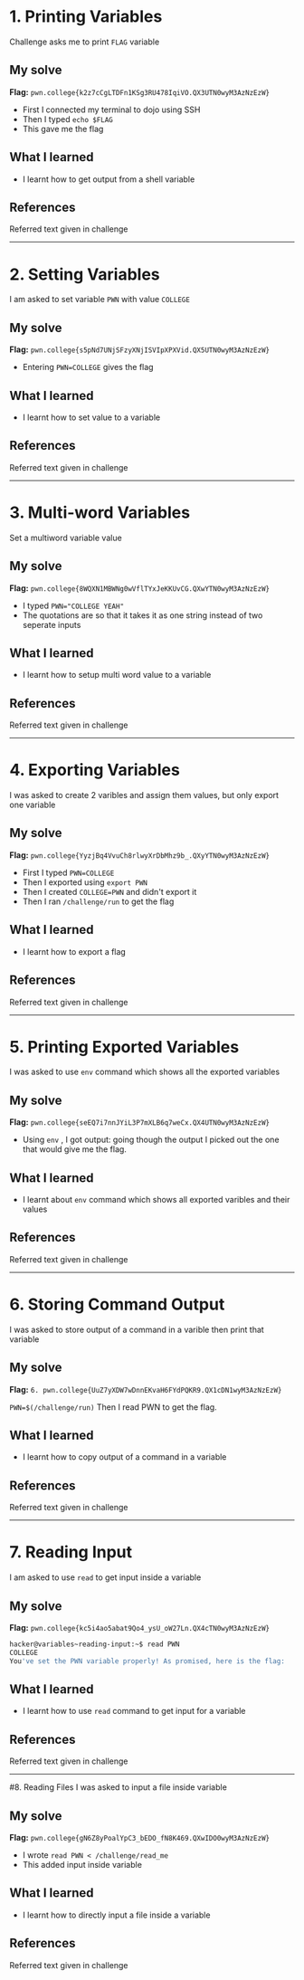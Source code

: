 # 1. Printing Variables
Challenge asks me to print `FLAG` variable

## My solve
**Flag:** `pwn.college{k2z7cCgLTDFn1KSg3RU478IqiVO.QX3UTN0wyM3AzNzEzW}`

- First I connected my terminal to dojo using SSH
- Then I typed `echo $FLAG`
- This gave me the flag

## What I learned
- I learnt how to get output from a shell variable

## References 
Referred text given in challenge

---

# 2. Setting Variables
I am asked to set variable `PWN` with value `COLLEGE`

## My solve
**Flag:** `pwn.college{s5pNd7UNjSFzyXNjISVIpXPXVid.QX5UTN0wyM3AzNzEzW}`

- Entering `PWN=COLLEGE` gives the flag

## What I learned
- I learnt how to set value to a variable

## References 
Referred text given in challenge

---

# 3. Multi-word Variables
Set a multiword variable value

## My solve
**Flag:** `pwn.college{8WQXN1MBWNg0wVflTYxJeKKUvCG.QXwYTN0wyM3AzNzEzW}`

- I typed `PWN="COLLEGE YEAH"`
- The quotations are so that it takes it as one string instead of two seperate inputs

## What I learned
- I learnt how to setup multi word value to a variable

## References 
Referred text given in challenge

---

# 4. Exporting Variables
I was asked to create 2 varibles and assign them values, but only export one variable

## My solve
**Flag:** `pwn.college{YyzjBq4VvuCh8rlwyXrDbMhz9b_.QXyYTN0wyM3AzNzEzW}`

- First I typed `PWN=COLLEGE`
- Then I exported using `export PWN`
- Then I created `COLLEGE=PWN` and didn't export it
- Then I ran `/challenge/run` to get the flag

## What I learned
- I learnt how to export a flag

## References 
Referred text given in challenge

---

# 5. Printing Exported Variables
I was asked to use `env` command which shows all the exported variables

## My solve
**Flag:** `pwn.college{seEQ7i7nnJYiL3P7mXLB6q7weCx.QX4UTN0wyM3AzNzEzW}`

- Using `env` , I got output:
going though the output I picked out the one that would give me the flag. 

## What I learned
- I learnt about `env` command which shows all exported varibles and their values

## References 
Referred text given in challenge

---

# 6. Storing Command Output
I was asked to store output of a command in a varible then print that variable

## My solve
**Flag:** `6. pwn.college{UuZ7yXDW7wDnnEKvaH6FYdPQKR9.QX1cDN1wyM3AzNzEzW}`

`PWN=$(/challenge/run)`
Then I read PWN to get the flag. 

## What I learned
- I learnt how to copy output of a command in a variable

## References 
Referred text given in challenge

---

# 7. Reading Input
I am asked to use `read` to get input inside a variable

## My solve
**Flag:** `pwn.college{kc5i4ao5abat9Qo4_ysU_oW27Ln.QX4cTN0wyM3AzNzEzW}`

```bash
hacker@variables~reading-input:~$ read PWN
COLLEGE
You've set the PWN variable properly! As promised, here is the flag:
```

## What I learned
- I learnt how to use `read` command to get input for a variable

## References 
Referred text given in challenge

---

#8. Reading Files
I was asked to input a file inside variable

## My solve
**Flag:** `pwn.college{gN6Z8yPoalYpC3_bEDO_fN8K469.QXwIDO0wyM3AzNzEzW}`

- I wrote `read PWN < /challenge/read_me`
- This added input inside variable

## What I learned
- I learnt how to directly input a file inside a variable

## References 
Referred text given in challenge
